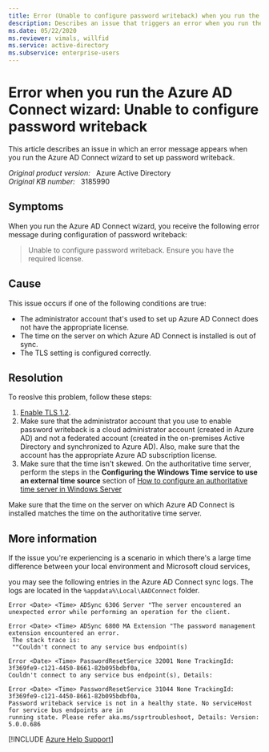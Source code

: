 ```yaml
---
title: Error (Unable to configure password writeback) when you run the Azure AD Connect wizard
description: Describes an issue that triggers an error when you run the Azure AD Connect wizard to set up password writeback. Provides a solution.
ms.date: 05/22/2020
ms.reviewer: vimals, willfid
ms.service: active-directory
ms.subservice: enterprise-users
---
```

# Error when you run the Azure AD Connect wizard: Unable to configure password writeback

This article describes an issue in which an error message appears when you run the Azure AD Connect wizard to set up password writeback.

_Original product version:_ &nbsp; Azure Active Directory  
_Original KB number:_ &nbsp; 3185990

## Symptoms

When you run the Azure AD Connect wizard, you receive the following error message during configuration of password writeback:

> Unable to configure password writeback. Ensure you have the required license.

## Cause

This issue occurs if one of the following conditions are true:

- The administrator account that's used to set up Azure AD Connect does not have the appropriate license.
- The time on the server on which Azure AD Connect is installed is out of sync.
- The TLS setting is configured correctly.

## Resolution

To reoslve this problem, follow these steps:

1. [Enable TLS 1.2](/azure/active-directory/hybrid/reference-connect-tls-enforcement).
2. Make sure that the administrator account that you use to enable password writeback is a cloud administrator account (created in Azure AD) and not a federated account (created in the on-premises Active Directory and synchronized to Azure AD). Also, make sure that the account has the appropriate Azure AD subscription license.
3. Make sure that the time isn't skewed. On the authoritative time server, perform the steps in the **Configuring the Windows Time service to use an external time source** section of [How to configure an authoritative time server in Windows Server](https://support.microsoft.com/help/816042)

Make sure that the time on the server on which Azure AD Connect is installed matches the time on the authoritative time server.

## More information

If the issue you're experiencing is a scenario in which there's a large time difference between your local environment and Microsoft cloud services,

you may see the following entries in the Azure AD Connect sync logs. The logs are located in the `%appdata%\Local\AADConnect` folder.

```console
Error <Date> <Time> ADSync 6306 Server "The server encountered an unexpected error while performing an operation for the client.

Error <Date> <Time> ADSync 6800 MA Extension "The password management extension encountered an error.
 The stack trace is:
 ""Couldn't connect to any service bus endpoint(s)

Error <Date> <Time> PasswordResetService 32001 None TrackingId: 3f369fe9-c121-4450-8661-82b095bdbf0a,
Couldn't connect to any service bus endpoint(s), Details:

Error <Date> <Time> PasswordResetService 31044 None TrackingId: 3f369fe9-c121-4450-8661-82b095bdbf0a,
Password writeback service is not in a healthy state. No serviceHost for service bus endpoints are in
running state. Please refer aka.ms/ssprtroubleshoot, Details: Version: 5.0.0.686
```

[!INCLUDE [Azure Help Support](../../includes/azure-help-support.md)]
